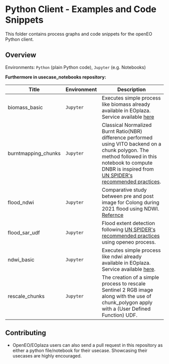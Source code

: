 # Python Client - Examples and Code Snippets

This folder contains process graphs and code snippets for the openEO Python client.

## Overview

Environments: `Python` (plain Python code), `Jupyter` (e.g. Notebooks)

**Furthermore in usecase_notebooks repository:**


| Title | Environment | Description |
| ----- | ----------- | ----------- |
| biomass_basic   | `Jupyter`    | Executes simple process like biomass already available in EOplaza. Service available [here](https://portal.terrascope.be/catalogue/app-details/17) |
| burntmapping_chunks   | `Jupyter`    | Classical Normalized Burnt Ratio(NBR) difference performed using VITO backend on a chunk polygon. The method followed in this notebook to compute DNBR is inspired from [UN SPIDER's recommended practices](https://www.un-spider.org/advisory-support/recommended-practices/recommended-practice-google-earth-engine-flood-mapping). |
| flood_ndwi   | `Jupyter`    | Comparative study between pre and post image for Colong during 2021 flood using NDWI. [Refernce](https://labo.obs-mip.fr/multitemp/the-ndwi-applied-to-the-recent-flooding-in-the-central-us/) |
| flood_sar_udf   | `Jupyter`    | Flood extent detection following [UN SPIDER's recommended practices](https://www.un-spider.org/advisory-support/recommended-practices/recommended-practice-google-earth-engine-flood-mapping) using openeo process.|
| ndwi_basic   | `Jupyter`    | Executes simple process like ndwi already available in EOplaza. Service available [here](https://portal.terrascope.be/catalogue/app-details/13). |
| rescale_chunks   | `Jupyter`    | The creation of a simple process to rescale Sentinel 2 RGB image along with the use of chunk_polygon apply with a (User Defined Function) UDF. |



## Contributing

* OpenEO/EOplaza users can also send a pull request in this repository as either a python file/notebook for their usecase. Showcasing their usecases are highly encouraged.